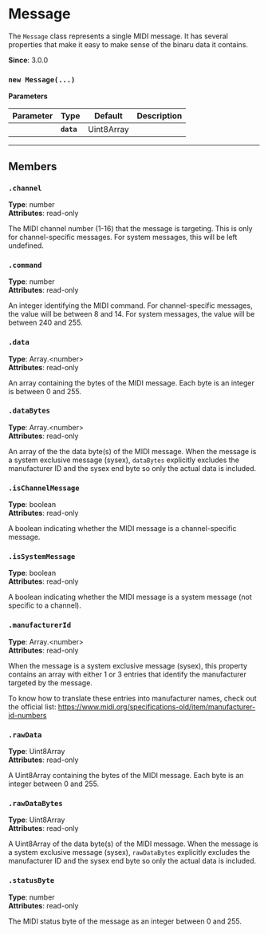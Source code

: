 # Message

The `Message` class represents a single MIDI message. It has several properties that make it
easy to make sense of the binaru data it contains.

**Since**: 3.0.0





### `new Message(...)`


  **Parameters**

  | Parameter    | Type      | Default      | Description  |
  | ------------ | ------------ | ------------ | ------------ |
    |**`data`** |Uint8Array||The raw data of the MIDI message as a Uint8Array of integers between 0 and 255.|






***

## Members

### `.channel`

**Type**: number<br />
**Attributes**: read-only<br />


The MIDI channel number (1-16) that the message is targeting. This is only for
channel-specific messages. For system messages, this will be left undefined.


### `.command`

**Type**: number<br />
**Attributes**: read-only<br />


An integer identifying the MIDI command. For channel-specific messages, the value will be
between 8 and 14. For system messages, the value will be between 240 and 255.


### `.data`

**Type**: Array.&lt;number&gt;<br />
**Attributes**: read-only<br />


An array containing the bytes of the MIDI message. Each byte is an integer is between 0 and
255.


### `.dataBytes`

**Type**: Array.&lt;number&gt;<br />
**Attributes**: read-only<br />


An array of the the data byte(s) of the MIDI message. When the message is a system exclusive
message (sysex), `dataBytes` explicitly excludes the manufacturer ID and the sysex end
byte so only the actual data is included.


### `.isChannelMessage`

**Type**: boolean<br />
**Attributes**: read-only<br />


A boolean indicating whether the MIDI message is a channel-specific message.


### `.isSystemMessage`

**Type**: boolean<br />
**Attributes**: read-only<br />


A boolean indicating whether the MIDI message is a system message (not specific to a
channel).


### `.manufacturerId`

**Type**: Array.&lt;number&gt;<br />
**Attributes**: read-only<br />


When the message is a system exclusive message (sysex), this property contains an array with
either 1 or 3 entries that identify the manufacturer targeted by the message.

To know how to translate these entries into manufacturer names, check out the official list:
https://www.midi.org/specifications-old/item/manufacturer-id-numbers


### `.rawData`

**Type**: Uint8Array<br />
**Attributes**: read-only<br />


A Uint8Array containing the bytes of the MIDI message. Each byte is an integer between 0 and
255.


### `.rawDataBytes`

**Type**: Uint8Array<br />
**Attributes**: read-only<br />


A Uint8Array of the data byte(s) of the MIDI message. When the message is a system exclusive
message (sysex), `rawDataBytes` explicitly excludes the manufacturer ID and the sysex end
byte so only the actual data is included.


### `.statusByte`

**Type**: number<br />
**Attributes**: read-only<br />


The MIDI status byte of the message as an integer between 0 and 255.



